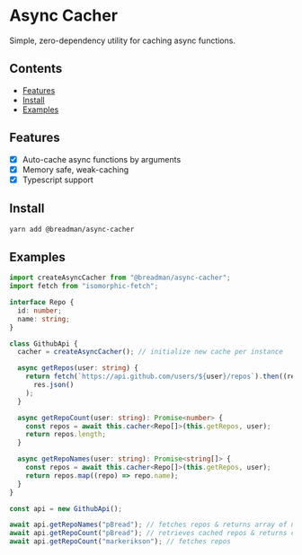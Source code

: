 # Async Cacher

Simple, zero-dependency utility for caching async functions.

## Contents

- [Features](#features)
- [Install](#install)
- [Examples](#examples)

## Features

- [x] Auto-cache async functions by arguments
- [x] Memory safe, weak-caching
- [x] Typescript support

## Install

```bash
yarn add @breadman/async-cacher
```

## Examples

```ts
import createAsyncCacher from "@breadman/async-cacher";
import fetch from "isomorphic-fetch";

interface Repo {
  id: number;
  name: string;
}

class GithubApi {
  cacher = createAsyncCacher(); // initialize new cache per instance

  async getRepos(user: string) {
    return fetch(`https://api.github.com/users/${user}/repos`).then((res) =>
      res.json()
    );
  }

  async getRepoCount(user: string): Promise<number> {
    const repos = await this.cacher<Repo[]>(this.getRepos, user);
    return repos.length;
  }

  async getRepoNames(user: string): Promise<string[]> {
    const repos = await this.cacher<Repo[]>(this.getRepos, user);
    return repos.map((repo) => repo.name);
  }
}

const api = new GithubApi();

await api.getRepoNames("pBread"); // fetches repos & returns array of names
await api.getRepoCount("pBread"); // retrieves cached repos & returns count
await api.getRepoCount("markerikson"); // fetches repos
```
